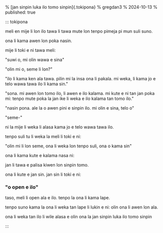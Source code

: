 % [jan sinpin luka ilo tomo sinpin]{.tokipona}
% gregdan3
% 2024-10-13
% published: true

::: tokipona

meli en mije li lon ilo tawa li tawa mute lon tenpo pimeja pi mun suli suno.

ona li kama awen lon poka nasin.

mije li toki e ni tawa meli:

"suwi o, mi olin wawa e sina"

"olin mi o, seme li lon?"

"ilo li kama ken ala tawa. pilin mi la insa ona li pakala. mi weka, li kama
jo e telo wawa tawa ilo li kama sin."

"sona. mi awen lon tomo ilo, li awen e ilo kalama. mi kute e ni tan jan poka mi:
tenpo mute poka la jan ike li weka e ilo kalama tan tomo ilo."

"nasin pona. ale la o awen pini e sinpin ilo. mi olin e sina, telo o"

"seme-"

ni la mije li weka li alasa kama jo e telo wawa tawa ilo.

tenpo suli tu li weka la meli li toki e ni:

"olin mi li lon seme, ona li weka lon tenpo suli, ona o kama sin"

ona li kama kute e kalama nasa ni:

jan li tawa e palisa kiwen lon sinpin tomo.

ona li kute e jan sin. jan sin li toki e ni:

### "o open e ilo"

taso, meli li open ala e ilo. tenpo la ona li kama lape.

tenpo suno kama la ona li weka tan lape li lukin e ni: olin ona li awen lon ala.

ona li weka tan ilo li wile alasa e olin ona la jan sinpin luka ilo tomo sinpin

:::
